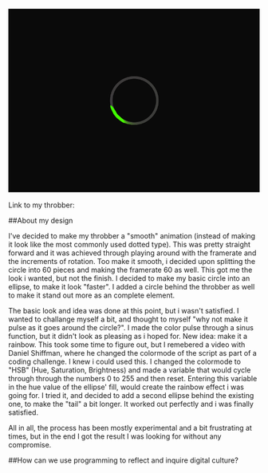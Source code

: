 ![ScreenShot](Screenshot.PNG)

Link to my throbber: 

##About my design

I've decided to make my throbber a "smooth" animation (instead of making it look like the most commonly used dotted type). This was pretty straight forward and it was achieved through playing around with the framerate and the increments of rotation. Too make it smooth, i decided upon splitting the circle into 60 pieces and making the framerate 60 as well. This got me the look i wanted, but not the finish. I decided to make my basic circle into an ellipse, to make it look "faster". I added a circle behind the throbber as well to make it stand out more as an complete element. 

The basic look and idea was done at this point, but i wasn't satisfied. I wanted to challange myself a bit, and thought to myself "why not make it pulse as it goes around the circle?". I made the color pulse through a sinus function, but it didn't look as pleasing as i hoped for. New idea: make it a rainbow. This took some time to figure out, but I remebered a video with Daniel Shiffman, where he changed the colormode of the script as part of a coding challenge. I knew i could used this. I changed the colormode to "HSB" (Hue, Saturation, Brightness) and made a variable that would cycle through through the numbers 0 to 255 and then reset. Entering this variable in the hue value of the ellipse' fill, would create the rainbow effect i was going for. I tried it, and decided to add a second ellipse behind the existing one, to make the "tail" a bit longer. It worked out perfectly and i was finally satisfied.

All in all, the process has been mostly experimental and a bit frustrating at times, but in the end I got the result I was looking for without any compromise.

##How can we use programming to reflect and inquire digital culture?
